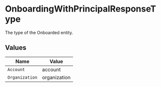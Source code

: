 # OnboardingWithPrincipalResponseType

The type of the Onboarded entity.


## Values

| Name           | Value          |
| -------------- | -------------- |
| `Account`      | account        |
| `Organization` | organization   |
